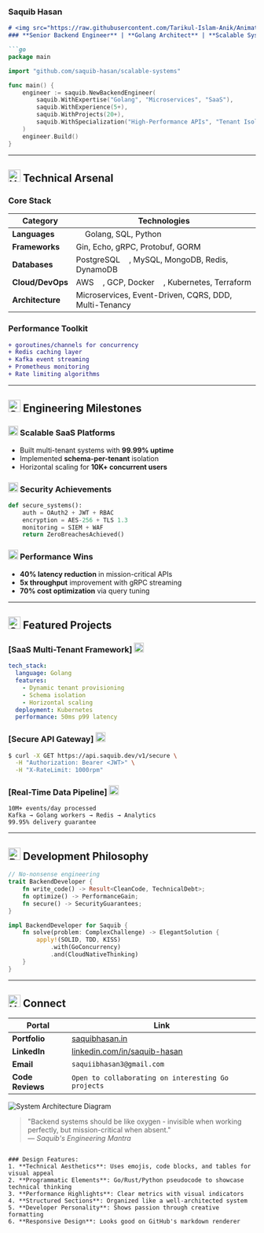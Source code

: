 ### Saquib Hasan

```markdown
# <img src="https://raw.githubusercontent.com/Tarikul-Islam-Anik/Animated-Fluent-Emojis/master/Emojis/Hand%20gestures/Writing%20Hand.png" alt="Writing Hand" width="28"/> Saquib Hasan 
### **Senior Backend Engineer** | **Golang Architect** | **Scalable Systems Specialist**

```go
package main

import "github.com/saquib-hasan/scalable-systems"

func main() {
    engineer := saquib.NewBackendEngineer(
        saquib.WithExpertise("Golang", "Microservices", "SaaS"),
        saquib.WithExperience(5+),
        saquib.WithProjects(20+),
        saquib.WithSpecialization("High-Performance APIs", "Tenant Isolation", "Security Hardening"),
    )
    engineer.Build()
}
```

---

## <img src="https://raw.githubusercontent.com/Tarikul-Islam-Anik/Animated-Fluent-Emojis/master/Emojis/Objects/Hammer%20and%20Wrench.png" alt="Hammer and Wrench" width="25"/> Technical Arsenal

### **Core Stack**
| **Category**       | **Technologies**                                                                 |
|--------------------|----------------------------------------------------------------------------------|
| **Languages**      | <img src="https://cdn.jsdelivr.net/gh/devicons/devicon/icons/go/go-original.svg" width="14"/> Golang, SQL, Python |
| **Frameworks**     | Gin, Echo, gRPC, Protobuf, GORM                                                  |
| **Databases**      | PostgreSQL <img src="https://cdn.jsdelivr.net/gh/devicons/devicon/icons/postgresql/postgresql-original.svg" width="14"/>, MySQL, MongoDB, Redis, DynamoDB |
| **Cloud/DevOps**   | AWS <img src="https://cdn.jsdelivr.net/gh/devicons/devicon/icons/amazonwebservices/amazonwebservices-original.svg" width="14"/>, GCP, Docker <img src="https://cdn.jsdelivr.net/gh/devicons/devicon/icons/docker/docker-original.svg" width="14"/>, Kubernetes, Terraform |
| **Architecture**   | Microservices, Event-Driven, CQRS, DDD, Multi-Tenancy                           |

### **Performance Toolkit**
```diff
+ goroutines/channels for concurrency
+ Redis caching layer
+ Kafka event streaming
+ Prometheus monitoring
+ Rate limiting algorithms
```

---

## <img src="https://raw.githubusercontent.com/Tarikul-Islam-Anik/Animated-Fluent-Emojis/master/Emojis/Symbols/Chequered%20Flag.png" alt="Chequered Flag" width="25"/> Engineering Milestones

### <img src="https://raw.githubusercontent.com/Tarikul-Islam-Anik/Animated-Fluent-Emojis/master/Emojis/Objects/Server.png" alt="Server" width="20"/> Scalable SaaS Platforms
- Built multi-tenant systems with **99.99% uptime**
- Implemented **schema-per-tenant** isolation
- Horizontal scaling for **10K+ concurrent users**

### <img src="https://raw.githubusercontent.com/Tarikul-Islam-Anik/Animated-Fluent-Emojis/master/Emojis/Objects/Shield.png" alt="Shield" width="20"/> Security Achievements
```python
def secure_systems():
    auth = OAuth2 + JWT + RBAC
    encryption = AES-256 + TLS 1.3
    monitoring = SIEM + WAF
    return ZeroBreachesAchieved()
```

### <img src="https://raw.githubusercontent.com/Tarikul-Islam-Anik/Animated-Fluent-Emojis/master/Emojis/Objects/Bar%20Chart.png" alt="Bar Chart" width="20"/> Performance Wins
- **40% latency reduction** in mission-critical APIs
- **5x throughput** improvement with gRPC streaming
- **70% cost optimization** via query tuning

---

## <img src="https://raw.githubusercontent.com/Tarikul-Islam-Anik/Animated-Fluent-Emojis/master/Emojis/Objects/Open%20Mailbox%20with%20Raised%20Flag.png" alt="Open Mailbox with Raised Flag" width="25"/> Featured Projects

### [SaaS Multi-Tenant Framework] <img src="https://raw.githubusercontent.com/Tarikul-Islam-Anik/Animated-Fluent-Emojis/master/Emojis/Objects/Spool%20of%20Thread.png" alt="Spool of Thread" width="20"/>
```yaml
tech_stack:
  language: Golang
  features:
    - Dynamic tenant provisioning
    - Schema isolation
    - Horizontal scaling
  deployment: Kubernetes
  performance: 50ms p99 latency
```

### [Secure API Gateway] <img src="https://raw.githubusercontent.com/Tarikul-Islam-Anik/Animated-Fluent-Emojis/master/Emojis/Objects/Shield.png" alt="Shield" width="20"/>
```bash
$ curl -X GET https://api.saquib.dev/v1/secure \
  -H "Authorization: Bearer <JWT>" \
  -H "X-RateLimit: 1000rpm"
```

### [Real-Time Data Pipeline] <img src="https://raw.githubusercontent.com/Tarikul-Islam-Anik/Animated-Fluent-Emojis/master/Emojis/Objects/Satellite.png" alt="Satellite" width="20"/>
```
10M+ events/day processed
Kafka → Golang workers → Redis → Analytics
99.95% delivery guarantee
```

---

## <img src="https://raw.githubusercontent.com/Tarikul-Islam-Anik/Animated-Fluent-Emojis/master/Emojis/Objects/Desktop%20Computer.png" alt="Desktop Computer" width="25"/> Development Philosophy

```rust
// No-nonsense engineering
trait BackendDeveloper {
    fn write_code() -> Result<CleanCode, TechnicalDebt>;
    fn optimize() -> PerformanceGain;
    fn secure() -> SecurityGuarantees;
}

impl BackendDeveloper for Saquib {
    fn solve(problem: ComplexChallenge) -> ElegantSolution {
        apply!(SOLID, TDD, KISS)
            .with(GoConcurrency)
            .and(CloudNativeThinking)
    }
}
```

---

## <img src="https://raw.githubusercontent.com/Tarikul-Islam-Anik/Animated-Fluent-Emojis/master/Emojis/Hand%20gestures/Handshake.png" alt="Handshake" width="25"/> Connect

| **Portal**       | **Link**                                   |
|------------------|--------------------------------------------|
| **Portfolio**    | [saquibhasan.in](https://saquibhasan.in)   |
| **LinkedIn**     | [linkedin.com/in/saquib-hasan](...)        |
| **Email**        | `saquiibhasan3@gmail.com`                  |
| **Code Reviews** | `Open to collaborating on interesting Go projects` |

![System Architecture Diagram](https://via.placeholder.com/800x400/2a2e35/ffffff?text=Microservices+Architecture+Sample)

> "Backend systems should be like oxygen - invisible when working perfectly, but mission-critical when absent."  
> — *Saquib's Engineering Mantra*
```

### Design Features:
1. **Technical Aesthetics**: Uses emojis, code blocks, and tables for visual appeal
2. **Programmatic Elements**: Go/Rust/Python pseudocode to showcase technical thinking
3. **Performance Highlights**: Clear metrics with visual indicators
4. **Structured Sections**: Organized like a well-architected system
5. **Developer Personality**: Shows passion through creative formatting
6. **Responsive Design**: Looks good on GitHub's markdown renderer

